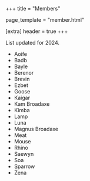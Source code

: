 +++
title = "Members"

page_template = "member.html"

[extra]
header = true
+++

List updated for 2024.

* Aoife
* Badb
* Bayle
* Berenor
* Brevin
* Ezbet
* Goose
* Kaigar
* Kam Broadaxe
* Kimba
* Lamp
* Luna
* Magnus Broadaxe
* Meat
* Mouse
* Rhino
* Saewyn
* Soa
* Sparrow
* Zena